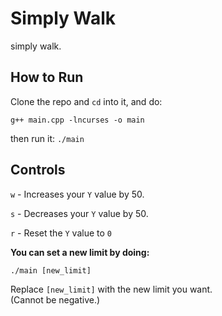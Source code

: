 # Simply Walk

simply walk.

## How to Run

Clone the repo and `cd` into it, and do:

`g++ main.cpp -lncurses -o main`

then run it: `./main`

## Controls

`w` - Increases your `Y` value by 50.

`s` - Decreases your `Y` value by 50.

`r` - Reset the `Y` value to `0`

**You can set a new limit by doing:**

`./main [new_limit]`

Replace `[new_limit]` with the new limit you want. <br />
(Cannot be negative.)
